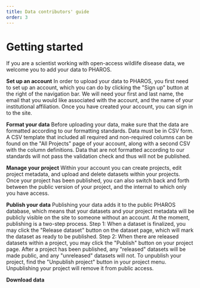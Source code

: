 ```yaml
---
title: Data contributors' guide
order: 3
---
```


# Getting started

If you are a scientist working with open-access wildlife disease data, we welcome you to add your data to PHAROS. 

**Set up an account**
In order to upload your data to PHAROS, you first need to set up an account, which you can do by clicking the "Sign up" button at the right of the navigation bar. We will need your first and last name, the email that you would like associated with the account, and the name of your institutional affiliation. Once you have created your account, you can sign in to the site. 

**Format your data**
Before uploading your data, make sure that the data are formatted according to our formatting standards. Data must be in CSV form. A CSV template that included all required and non-required columns can be found on the "All Projects" page of your account, along with a second CSV with the column definitions. Data that are not formatted according to our standards will not pass the validation check and thus will not be published. 

**Manage your project**
Within your account you can create projects, edit project metadata, and upload and delete datasets within your projects. Once your project has been published, you can also switch back and forth between the public version of your project, and the internal to which only you have access. 

**Publish your data**
Publishing your data adds it to the public PHAROS database, which means that your datasets and your project metadata will be publicly visible on the site to someone without an account. At the moment, publishing is a two-step process. Step 1: When a dataset is finalized, you may click the "Release dataset" button on the dataset page, which will mark the dataset as ready to be published. Step 2: When there are released datasets within a project, you may click the "Publish" button on your project page. After a project has been published, any "released" datasets will be made public, and any "unreleased" datasets will not. To unpublish your project, find the "Unpublish project" button in your project menu. Unpublishing your project will remove it from public access.

**Download data**



